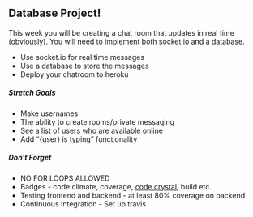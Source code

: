 ## Database Project!

This week you will be creating a chat room that updates in real time (obviously). You will need to implement both socket.io and a database.

 * Use socket.io for real time messages
 * Use a database to store the messages
 * Deploy your chatroom to heroku

##### Stretch Goals
 * Make usernames
 * The ability to create rooms/private messaging
 * See a list of users who are available online
 * Add “{user} is typing” functionality

##### Don't Forget
 * NO FOR LOOPS ALLOWED
 * Badges - code climate, coverage, [code crystal](https://codecrystal.herokuapp.com/), build etc.
 * Testing frontend and backend - at least 80% coverage on backend
 * Continuous Integration - Set up travis
